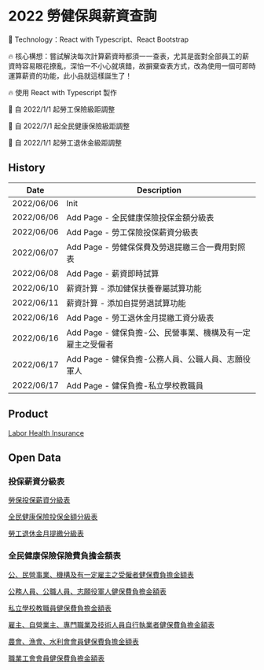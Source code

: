 # 2022 勞健保與薪資查詢
:rocket: Technology：React with Typescript、React Bootstrap

:fire: 核心構想：嘗試解決每次計算薪資時都須一一查表，尤其是面對全部員工的薪資時容易眼花撩亂，深怕一不小心就填錯，故摒棄查表方式，改為使用一個可即時運算薪資的功能，此小品就這樣誕生了！

:fire: 使用 React with Typescript 製作

:pushpin: 自 2022/1/1 起勞工保險級距調整

:pushpin: 自 2022/7/1 起全民健康保險級距調整

:pushpin: 自 2022/1/1 起勞工退休金級距調整


## History
| Date       | Description                                                |
| ---------- | ---------------------------------------------------------- |
| 2022/06/06 | Init                                                       |
| 2022/06/06 | Add Page - 全民健康保險投保金額分級表                      |
| 2022/06/06 | Add Page - 勞工保險投保薪資分級表                          |
| 2022/06/07 | Add Page - 勞健保保費及勞退提繳三合一費用對照表            |
| 2022/06/08 | Add Page - 薪資即時試算                                    |
| 2022/06/10 | 薪資計算 - 添加健保扶養眷屬試算功能                        |
| 2022/06/11 | 薪資計算 - 添加自提勞退試算功能                            |
| 2022/06/16 | Add Page - 勞工退休金月提繳工資分級表                      |
| 2022/06/16 | Add Page - 健保負擔-公、民營事業、機構及有一定雇主之受僱者 |
| 2022/06/17 | Add Page - 健保負擔-公務人員、公職人員、志願役軍人         |
| 2022/06/17 | Add Page - 健保負擔-私立學校教職員                         |

## Product
[Labor Health Insurance](https://fakestandard.github.io/react-labor-health-insurance)

## Open Data
### 投保薪資分級表
[勞保投保薪資分級表](https://data.gov.tw/dataset/6258)

[全民健康保險投保金額分級表](https://data.gov.tw/dataset/20251)

[勞工退休金月提繳分級表](https://data.gov.tw/dataset/6274)

### 全民健康保險保險費負擔金額表
[公、民營事業、機構及有一定雇主之受僱者健保費負擔金額表](https://data.nhi.gov.tw/Datasets/DatasetDetail.aspx?id=281&Mid=A110689)

[公務人員、公職人員、志願役軍人健保費負擔金額表](https://data.nhi.gov.tw/Datasets/DatasetDetail.aspx?id=279&Mid=A110689)

[私立學校教職員健保費負擔金額表](https://data.nhi.gov.tw/Datasets/DatasetDetail.aspx?id=280&Mid=A110689)

[雇主、自營業主、專門職業及技術人員自行執業者健保費負擔金額表](https://data.nhi.gov.tw/Datasets/DatasetDetail.aspx?id=283&Mid=A110689)

[農會、漁會、水利會會員健保費負擔金額表](https://data.nhi.gov.tw/Datasets/DatasetDetail.aspx?id=284&Mid=A110689)

[職業工會會員健保費負擔金額表](https://data.nhi.gov.tw/Datasets/DatasetDetail.aspx?id=282&Mid=A110689)